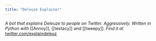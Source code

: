 ```yaml
---
title: "Deleuze Explainer"
---
```


*A bot that explains Deleuze to people on Twitter. Aggressively. Written in Python with* [[Annoy]], [[textacy]] *and* [[tweepy]]. *Find it at* [twitter.com/explaindeleuz](https://twitter.com/explain_deleuz)
